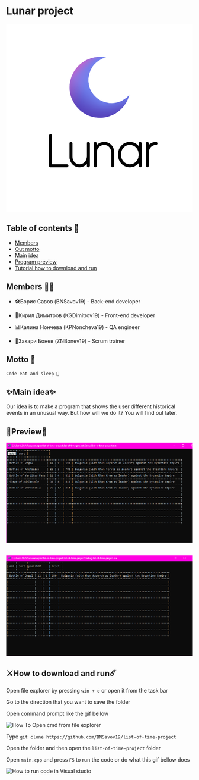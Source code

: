 # Lunar project

![Logo](public/Logo-Design.png)

## Table of contents 📖

- [Members](#members)
- [Out motto](#motto)
- [Main idea](#idea)
- [Program preview](#preview)
- [Tutorial how to download and run](#download)


## Members 👨‍💻 <a id = "members"></a>
- 🛠Борис Савов (BNSavov19) - Back-end developer

- 🎨Кирил Димитров (KGDimitrov19) - Front-end developer

- 📊Калина Нончева (KPNoncheva19) - QA engineer

- 🔰Захари Бонев (ZNBonev19) - Scrum trainer

## Motto 💬 <a id = "motto"></a>

```
Code eat and sleep 🌺
```

## ✨Main idea✨ <a id = "idea"></a>

Our idea is to make a program that shows the user different historical events in an
unusual way. But how will we do it? You will find out later.


## 🔮Preview🔮 <a id = "preview"></a>

![Main Table](public/main_table.png)<br><br>

![Queried Table](public/queried_table.png)


## ⚔️How to download and run☄️ <a id = "download"></a>

Open file explorer by pressing ` win + e ` or open it from the task bar

Go to the direction that you want to save the folder

Open command prompt like the gif bellow

![How To Open cmd from file explorer](https://cdn.reddybrek.com/images/posts/669/cmdfromexplorer.gif)

Type `git clone https://github.com/BNSavov19/list-of-time-project`

Open the folder and then open the `list-of-time-project` folder

Open `main.cpp` and press `F5` to run the code or do what this gif bellow does

![How to run code in Visual studio](https://docs.microsoft.com/th-th/cpp/build/media/vscpp-start-without-debugging.gif?view=msvc-170)
